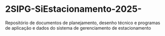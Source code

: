 # 2SIPG-SiEstacionamento-2025-
Repositório de documentos de planejamento, desenho técnico e programas de aplicação e dados do sistema de gerenciamento de estacionamento
